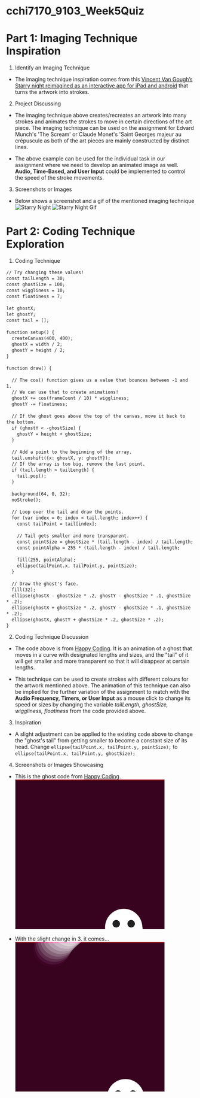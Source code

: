 # cchi7170_9103_Week5Quiz

# Part 1: Imaging Technique Inspiration

1. Identify an Imaging Technique
- The imaging technique inspiration comes from this [Vincent Van Gough’s Starry night reimagined as an interactive app for iPad and android](https://www.youtube.com/watch?v=Ph1SEFWcL58) that turns the artwork into strokes.

2. Project Discussing
- The imaging technique above creates/recreates an artwork into many strokes and animates the strokes to move in certain directions of the art piece. The imaging technique can be used on the assignment for Edvard Munch's 'The Scream' or Claude Monet's 'Saint Georges majeur au crépuscule as both of the art pieces are mainly constructed by distinct lines. 

- The above example can be used for the individual task in our assignment where we need to develop an animated image as well. **Audio, Time-Based, and User Input** could be implemented to control the speed of the stroke movements.

3. Screenshots or Images
- Below shows a screenshot and a gif of the mentioned imaging technique
![Starry Night](readmeimage/StarryNight.png)
![Starry Night Gif](readmeimage/StarryNightGif.gif)

# Part 2: Coding Technique Exploration

1. Coding Technique
```
// Try changing these values!
const tailLength = 30;
const ghostSize = 100;
const wiggliness = 10;
const floatiness = 7;

let ghostX;
let ghostY;
const tail = [];

function setup() {
  createCanvas(400, 400);
  ghostX = width / 2;
  ghostY = height / 2;
}

function draw() {

  // The cos() function gives us a value that bounces between -1 and 1.
  // We can use that to create animations!
  ghostX += cos(frameCount / 10) * wiggliness;
  ghostY -= floatiness;

  // If the ghost goes above the top of the canvas, move it back to the bottom.
  if (ghostY < -ghostSize) {
    ghostY = height + ghostSize;
  }

  // Add a point to the beginning of the array.
  tail.unshift({x: ghostX, y: ghostY});
  // If the array is too big, remove the last point.
  if (tail.length > tailLength) {
    tail.pop();
  }

  background(64, 0, 32);
  noStroke();

  // Loop over the tail and draw the points.
  for (var index = 0; index < tail.length; index++) {
    const tailPoint = tail[index];

    // Tail gets smaller and more transparent.
    const pointSize = ghostSize * (tail.length - index) / tail.length;
    const pointAlpha = 255 * (tail.length - index) / tail.length;

    fill(255, pointAlpha);
    ellipse(tailPoint.x, tailPoint.y, pointSize);
  }

  // Draw the ghost's face.
  fill(32);
  ellipse(ghostX - ghostSize * .2, ghostY - ghostSize * .1, ghostSize * .2);
  ellipse(ghostX + ghostSize * .2, ghostY - ghostSize * .1, ghostSize * .2);
  ellipse(ghostX, ghostY + ghostSize * .2, ghostSize * .2);
}
```

2. Coding Technique Discussion
- The code above is from [Happy Coding](https://happycoding.io/tutorials/p5js/animation/ghost). It is an animation of a ghost that moves in a curve with designated lengths and sizes, and the "tail" of it will get smaller and more transparent so that it will disappear at certain lengths. 

- This technique can be used to create strokes with different colours for the artwork mentioned above. The animation of this technique can also be implied for the further variation of the assignment to match with the **Audio Frequency, Timers, or User Input** as a mouse click to change its speed or sizes by changing the variable *tailLength, ghostSize, wiggliness, floatiness* from the code provided above.

3. Inspiration
- A slight adjustment can be applied to the existing code above to change the "ghost's tail" from getting smaller to become a constant size of its head. Change ```ellipse(tailPoint.x, tailPoint.y, pointSize);``` to ```ellipse(tailPoint.x, tailPoint.y, ghostSize);```

4. Screenshots or Images Showcasing
- This is the ghost code from [Happy Coding](https://happycoding.io/tutorials/p5js/animation/ghost).
![Ghost](readmeimage/ghost.gif)

- With the slight change in 3. it comes...
![New Ghost](readmeimage/NewGhost.gif)